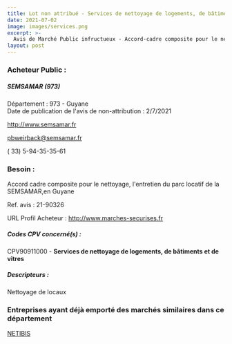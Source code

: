 ```yaml
---
title: Lot non attribué - Services de nettoyage de logements, de bâtiments et de vitres
date: 2021-07-02
image: images/services.png
excerpt: >-
  Avis de Marché Public infructueux - Accord-cadre composite pour le nettoyage, l'entretien du parc locatif de la Semsamar en Guyane
layout: post
---
```


### Acheteur Public :
##### SEMSAMAR (973)
Département : 973 - Guyane<br/>
Date de publication de l'avis de non-attribution : 2/7/2021


http://www.semsamar.fr

pbweirback@semsamar.fr

( 33) 5-94-35-35-61
### Besoin :

Accord cadre composite pour le nettoyage, l'entretien du parc locatif de la SEMSAMAR,en Guyane

Ref. avis : 21-90326

URL Profil Acheteur : http://www.marches-securises.fr

##### Codes CPV concerné(s) :
CPV90911000 - **Services de nettoyage de logements, de bâtiments et de vitres** <br/>

##### Descripteurs :
Nettoyage de locaux <br/>

### Entreprises ayant déjà emporté des marchés similaires dans ce département
<a href="/entreprise-568/siren-508886108">NETIBIS</a><br/><br/>
